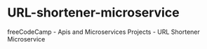# URL-shortener-microservice
freeCodeCamp - Apis and Microservices Projects - URL Shortener Microservice
